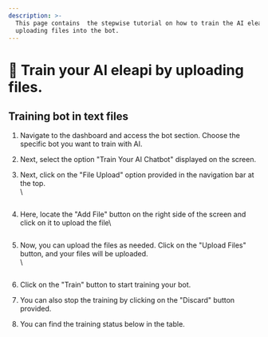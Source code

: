 ```yaml
---
description: >-
  This page contains  the stepwise tutorial on how to train the AI eleapi by
  uploading files into the bot.
---
```


# 📖 Train your AI eleapi by uploading files.

## Training bot in text files

1. Navigate to the dashboard and access the bot section. Choose the specific bot you want to train with AI.
2. Next, select the option "Train Your AI Chatbot" displayed on the screen.
3.  Next, click on the "File Upload" option provided in the navigation bar at the top.\
    \


    <figure><img src="../../../../.gitbook/assets/1 – 47.png" alt=""><figcaption></figcaption></figure>
4.  Here, locate the "Add File" button on the right side of the screen and click on it to upload the file\


    <figure><img src="../../../../.gitbook/assets/1 – 48.png" alt=""><figcaption></figcaption></figure>
5.  Now, you can upload the files as needed. Click on the "Upload Files" button, and your files will be uploaded.\
    \


    <figure><img src="../../../../.gitbook/assets/1 – 49.png" alt=""><figcaption></figcaption></figure>
6. Click on the "Train" button to start training your bot.
7. You can also stop the training by clicking on the "Discard" button provided.
8. You can find the training status below in the table.

